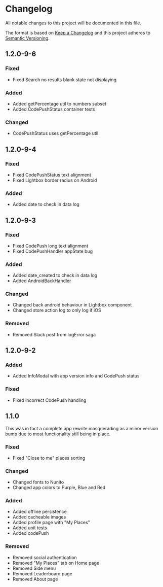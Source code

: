 # Changelog

All notable changes to this project will be documented in this file.

The format is based on [Keep a Changelog](http://keepachangelog.com/en/1.0.0/)
and this project adheres to [Semantic Versioning](http://semver.org/spec/v2.0.0.html).

## 1.2.0-9-6

### Fixed

- Fixed Search no results blank state not displaying

### Added

- Added getPercentage util to numbers subset
- Added CodePushStatus container tests

### Changed

- CodePushStatus uses getPercentage util

## 1.2.0-9-4

### Fixed

- Fixed CodePushStatus text alignment
- Fixed Lightbox border radius on Android

### Added

- Added date to check in data log

## 1.2.0-9-3

### Fixed

- Fixed CodePush long text alignment
- Fixed CodePushHandler appState bug

### Added

- Added date_created to check in data log
- Added AndroidBackHandler

### Changed

- Changed back android behaviour in Lightbox component
- Changed store action log to only log if iOS

### Removed

- Removed Slack post from logError saga

## 1.2.0-9-2

### Added

- Added InfoModal with app version info and CodePush status

### Fixed

- Fixed incorrect CodePush handling

## 1.1.0

This was in fact a complete app rewrite masquerading as a minor version bump due to most functionality still being in place.

### Fixed

- Fixed "Close to me" places sorting

### Changed

- Changed fonts to Nunito
- Changed app colors to Purple, Blue and Red

### Added

- Added offline persistence
- Added cacheable images
- Added profile page with "My Places"
- Added unit tests
- Added codePush

### Removed

- Removed social authentication
- Removed "My Places" tab on Home page
- Removed Side menu
- Removed Leaderboard page
- Removed About page
